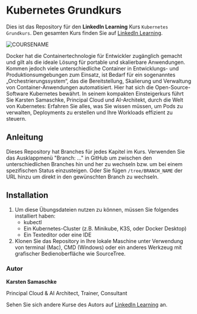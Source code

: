 # Kubernetes Grundkurs

Dies ist das Repository für den **LinkedIn Learning** Kurs `Kubernetes Grundkurs`. Den gesamten Kurs finden Sie auf [LinkedIn Learning][lil-course-url].

![COURSENAME][lil-thumbnail-url] 

Docker hat die Containertechnologie für Entwickler zugänglich gemacht und gilt als die ideale Lösung für portable und skalierbare Anwendungen. Kommen jedoch viele unterschiedliche Container in Entwicklungs- und Produktionsumgebungen zum Einsatz, ist Bedarf für ein sogenanntes „Orchestrierungssystem“, das die Bereitstellung, Skalierung und Verwaltung von Container-Anwendungen automatisiert. Hier hat sich die Open-Source-Software Kubernetes bewährt.
In seinem kompakten Einsteigerkurs führt Sie Karsten Samaschke, Principal Cloud und AI-Architekt, durch die Welt von Kubernetes: Erfahren Sie alles, was Sie wissen müssen, um Pods zu verwalten, Deployments zu erstellen und Ihre Workloads effizient zu steuern.

## Anleitung

Dieses Repository hat Branches für jedes Kapitel im Kurs. Verwenden Sie das Ausklappmenü "Branch: ..." in GitHub um zwischen den unterschiedlichen Branches hin und her zu wechseln bzw. um bei einem spezifischen Status einzusteigen. Oder Sie fügen `/tree/BRANCH_NAME` der URL hinzu um direkt in den gewünschten Branch zu wechseln.

## Installation

1. Um diese Übungsdateien nutzen zu können, müssen Sie folgendes installiert haben:
   - kubectl
   - Ein Kubernetes-Cluster (z.B. Minikube, K3S, oder Docker Desktop)
   - Ein Texteditor oder eine IDE
2. Klonen Sie das Repository in Ihre lokale Maschine unter Verwendung von terminal (Mac), CMD (Windows) oder ein anderes Werkzeug mit grafischer Bedienoberfläche wie SourceTree.

### Autor

**Karsten Samaschke**

Principal Cloud & AI Architect, Trainer, Consultant

Sehen Sie sich andere Kurse des Autors auf [LinkedIn Learning](https://www.linkedin.com/learning/instructors/karsten-samaschke) an.

[0]: # (Replace these placeholder URLs with actual course URLs)
[lil-course-url]: https://www.linkedin.com/learning/kubernetes-grundkurs
[lil-thumbnail-url]: https://media.licdn.com/dms/image/v2/D4E0DAQG2mz8Fc1CXNQ/learning-public-crop_675_1200/learning-public-crop_675_1200/0/1728391985456?e=2147483647&v=beta&t=YAfjBCOQWWVqQyGD-19bXf9AGJ3juCEn3zpqanmtnq0
